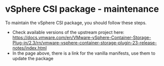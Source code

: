 # vSphere CSI package - maintenance

To maintain the vSphere CSI package, you should follow these steps.

- Check available versions of the upstream project here: https://docs.vmware.com/en/VMware-vSphere-Container-Storage-Plug-in/2.3/rn/vmware-vsphere-container-storage-plugin-23-release-notes/index.html
- In the page above, there is a link for the vanilla manifests, use them to update the package



